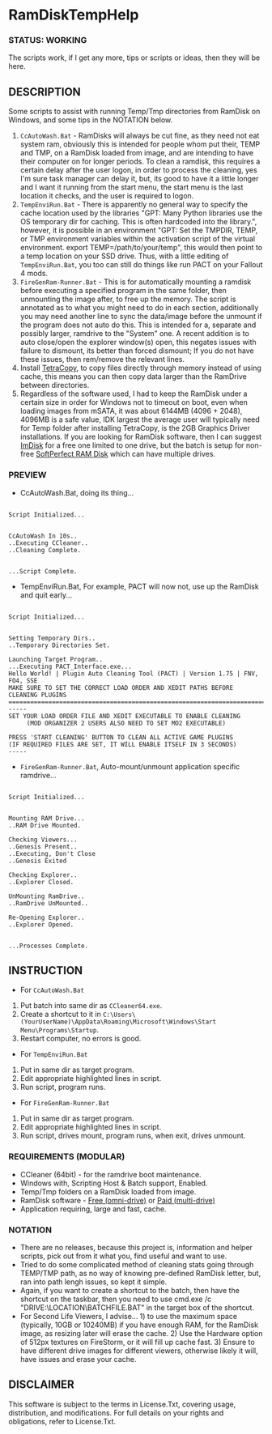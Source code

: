 # RamDiskTempHelp

### STATUS: WORKING
The scripts work, if I get any more, tips or scripts or ideas, then they will be here.

## DESCRIPTION
Some scripts to assist with running Temp/Tmp directories from RamDisk on Windows, and some tips in the NOTATION below. 
1. `CcAutoWash.Bat` - RamDisks will always be cut fine, as they need not eat system ram, obviously this is intended for people whom put their, TEMP and TMP, on a RamDisk loaded from image, and are intending to have their computer on for longer periods. To clean a ramdisk, this requires a certain delay after the user logon, in order to process the cleaning, yes I'm sure task manager can delay it, but, its good to have it a little longer and I want it running from the start menu, the start menu is the last location it checks, and the user is required to logon.
2. `TempEnviRun.Bat` - There is apparently no general way to specify the cache location used by the libraries "GPT: Many Python libraries use the OS temporary dir for caching. This is often hardcoded into the library.", however, it is possible in an environment "GPT:  Set the TMPDIR, TEMP, or TMP environment variables within the activation script of the virtual environment. export TEMP=/path/to/your/temp", this would then point to a temp location on your SSD drive. Thus, with a little editing of `TempEnviRun.Bat`, you too can still do things like run PACT on your Fallout 4 mods.
3. `FireGenRam-Runner.Bat` - This is for automatically mounting a ramdisk before executing a specified program in the same folder, then unmounting the image after, to free up the memory. The script is annotated as to what you might need to do in each section, additionally you may need another line to sync the data/image before the unmount if the program does not auto do this. This is intended for a, separate and possibly larger, ramdrive to the "System" one. A recent addition is to auto close/open the explorer window(s) open, this negates issues with failure to dismount, its better than forced dismount; If you do not have these issues, then rem/remove the relevant lines. 
4. Install [TetraCopy](https://www.codesector.com/teracopy), to copy files directly through memory instead of using cache, this means you can then copy data larger than the RamDrive between directories.
5. Regardless of the software used, I had to keep the RamDisk under a certain size in order for Windows not to timeout on boot, even when loading images from mSATA, it was about 6144MB (4096 + 2048), 4096MB is a safe value, IDK largest the average user will typically need for Temp folder after installing TetraCopy, is the 2GB Graphics Driver installations. If you are looking for RamDisk software, then I can suggest [ImDisk](https://github.com/LTRData/ImDisk) for a free one limited to one drive, but the batch is setup for non-free [SoftPerfect RAM Disk](https://www.softperfect.com/products/ramdisk/) which can have multiple drives.

### PREVIEW
- CcAutoWash.Bat, doing its thing...
```

Script Initialized...


CcAutoWash In 10s..
..Executing CCleaner..
..Cleaning Complete.


...Script Complete.

```
- TempEnviRun.Bat, For example, PACT will now not, use up the RamDisk and quit early...
```

Script Initialized...


Setting Temporary Dirs..
..Temporary Directories Set.

Launching Target Program..
...Executing PACT_Interface.exe...
Hello World! | Plugin Auto Cleaning Tool (PACT) | Version 1.75 | FNV, FO4, SSE
MAKE SURE TO SET THE CORRECT LOAD ORDER AND XEDIT PATHS BEFORE CLEANING PLUGINS
===============================================================================
-----
SET YOUR LOAD ORDER FILE AND XEDIT EXECUTABLE TO ENABLE CLEANING
     (MOD ORGANIZER 2 USERS ALSO NEED TO SET MO2 EXECUTABLE)

PRESS 'START CLEANING' BUTTON TO CLEAN ALL ACTIVE GAME PLUGINS
(IF REQUIRED FILES ARE SET, IT WILL ENABLE ITSELF IN 3 SECONDS)
-----
```
- `FireGenRam-Runner.Bat`, Auto-mount/unmount application specific ramdrive...
```

Script Initialized...


Mounting RAM Drive...
..RAM Drive Mounted.

Checking Viewers...
..Genesis Present..
..Executing, Don't Close
..Genesis Exited

Checking Explorer..
..Explorer Closed.

UnMounting RamDrive..
..RamDrive UnMounted..

Re-Opening Explorer..
..Explorer Opened.


...Processes Complete.

```

## INSTRUCTION
- For `CcAutoWash.Bat`
1. Put batch into same dir as `CCleaner64.exe`.
2. Create a shortcut to it in `C:\Users\(YourUserName)\AppData\Roaming\Microsoft\Windows\Start Menu\Programs\Startup`.
3. Restart computer, no errors is good.
- For `TempEnviRun.Bat`
1. Put in same dir as target program.
2. Edit appropriate highlighted lines in script.
3. Run script, program runs.
- For `FireGenRam-Runner.Bat`
1. Put in same dir as target program.
2. Edit appropriate highlighted lines in script.
3. Run script, drives mount, program runs, when exit, drives unmount.

### REQUIREMENTS (MODULAR)
- CCleaner (64bit) - for the ramdrive boot maintenance.
- Windows with, Scripting Host & Batch support, Enabled.
- Temp/Tmp folders on a RamDisk loaded from image.
- RamDisk software - [Free (omni-drive)](https://github.com/LTRData/ImDisk) or [Paid (multi-drive)](https://www.softperfect.com/products/ramdisk/) 
- Application requiring, large and fast, cache.

### NOTATION
- There are no releases, because this project is, information and helper scripts, pick out from it what you, find useful and want to use.
- Tried to do some complicated method of cleaning stats going through TEMP/TMP path, as no way of knowing pre-defined RamDisk letter, but, ran into path lengh issues, so kept it simple.
- Again, if you want to create a shortcut to the batch, then have the shortcut on the taskbar, then you need to use cmd.exe /c "DRIVE:\LOCATION\BATCHFILE.BAT" in the target box of the shortcut.
- For Second Life Viewers, I advise... 1) to use the maximum space (typically, 10GB or 10240MB) if you have enough RAM, for the RamDisk image, as resizing later will erase the cache. 2) Use the Hardware option of 512px textures on FireStorm, or it will fill up cache fast. 3) Ensure to have different drive images for different viewers, otherwise likely it will, have issues and erase your cache.
  
## DISCLAIMER
This software is subject to the terms in License.Txt, covering usage, distribution, and modifications. For full details on your rights and obligations, refer to License.Txt.
